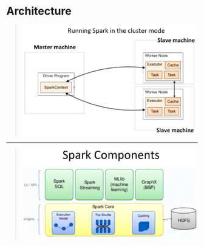 # Architecture

> ![Architecture](images/architecture.png)

---

> ![Components](images/components.png)